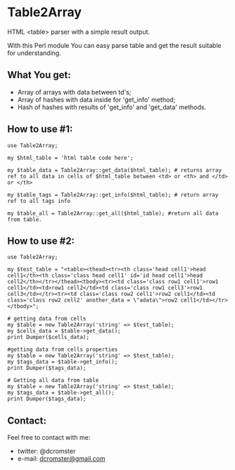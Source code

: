 Table2Array
=================

HTML &lt;table> parser with a simple result output.

With this Perl module You can easy parse table and get the result suitable for understanding.

What You get:
-------------
* Array of arrays with data between td's;
* Array of hashes with data inside <td> for 'get_info' method;
* Hash of hashes with results of 'get_info' and 'get_data' methods.


How to use #1:
--------------

    use Table2Array;

    my $html_table = 'html table code here';

    my $table_data = Table2Array::get_data($html_table); # returns array ref to all data in cells of $html_table between <td> or <th> and </td> or </th>

    my $table_tags = Table2Array::get_info($html_table); # return array ref to all tags info

    my $table_all = Table2Array::get_all($html_table); #return all data from table.


How to use #2:
--------------

    use Table2Array;

    my $test_table = "<table><thead><tr><th class='head cell1'>head cell1</th><th class='class head cell1' id='id head cell1'>head cell2</th></tr></thead><tbody><tr><td class='class row1 cell1'>row1 cell1</td><td>row1 cell2</td><td class='class row1 cell3'>row1 cell3</td></tr><tr><td class='class row2 cell1'>row2 cell1</td><td class='class row2 cell2' another_data = \"adata\">row2 cell1</td></tr></tbody>";

    # getting data from cells
    my $table = new Table2Array('string' => $test_table);
    my $cells_data = $table->get_data();
    print Dumper($cells_data);

    #getting data from cells properties
    my $table = new Table2Array('string' => $test_table);
    my $tags_data = $table->get_info();
    print Dumper($tags_data);

    # Getting all data from table
    my $table = new Table2Array('string' => $test_table);
    my $tags_data = $table->get_all();
    print Dumper($tags_data);

Contact:
--------

Feel free to contact with me:
* twitter: @dcromster
* e-mail: dcromster@gmail.com
